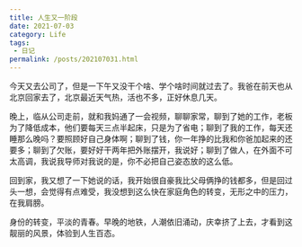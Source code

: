 ```yaml
---
title: 人生又一阶段
date: 2021-07-03
category: Life
tags:
 - 日记
permalink: /posts/202107031.html
---
```


今天又去公司了，但是一下午又没干个啥、学个啥时间就过去了。我爸在前天也从北京回家去了，北京最近天气热，活也不多，正好休息几天。

晚上，临从公司走前，就和我妈通了一会视频，聊聊家常，聊到了她的工作，老板为了降低成本，他们要每天三点半起床，只是为了省电；聊到了我的工作，每天还睡那么晚吗？要照顾好自己身体啊；聊到了钱，你一年挣的比我和你爸加起来的还要多；聊到了欠账，要好好干两年把外账摆开，我说好；聊到了做人，在外面不可太高调，我说我导师对我说的是，你不必把自己姿态放的这么低。

回到家，我又想了一下她说的话，我开始很自豪我比父母俩挣的钱都多，但是回过头一想，会觉得有点难受，我没想到这么快在家庭角色的转变，无形之中的压力，在我肩膀。

身份的转变，平淡的青春。早晚的地铁，人潮依旧涌动，庆幸挤了上去，才看到这靓丽的风景，体验到人生百态。